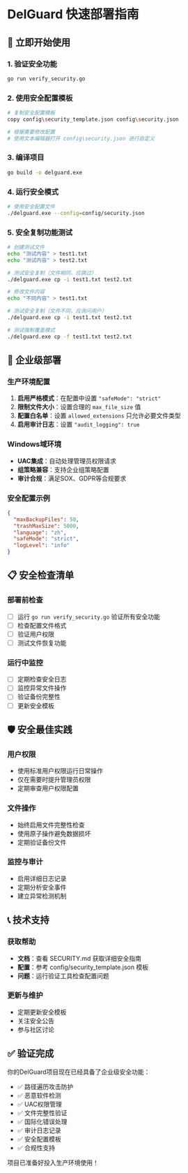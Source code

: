 # DelGuard 快速部署指南

## 🚀 立即开始使用

### 1. 验证安全功能
```bash
go run verify_security.go
```

### 2. 使用安全配置模板
```bash
# 复制安全配置模板
copy config\security_template.json config\security.json

# 根据需要修改配置
# 使用文本编辑器打开 config\security.json 进行自定义
```

### 3. 编译项目
```bash
go build -o delguard.exe
```

### 4. 运行安全模式
```bash
# 使用安全配置文件
./delguard.exe --config=config/security.json
```

### 5. 安全复制功能测试
```bash
# 创建测试文件
echo "测试内容" > test1.txt
echo "测试内容" > test2.txt

# 测试安全复制（文件相同，应跳过）
./delguard.exe cp -i test1.txt test2.txt

# 修改文件内容
echo "不同内容" > test1.txt

# 测试安全复制（文件不同，应询问用户）
./delguard.exe cp -i test1.txt test2.txt

# 测试强制覆盖模式
./delguard.exe cp -f test1.txt test2.txt
```

## 🔧 企业级部署

### 生产环境配置
1. **启用严格模式**：在配置中设置 `"safeMode": "strict"`
2. **限制文件大小**：设置合理的 `max_file_size` 值
3. **配置白名单**：设置 `allowed_extensions` 只允许必要文件类型
4. **启用审计日志**：设置 `"audit_logging": true`

### Windows域环境
- **UAC集成**：自动处理管理员权限请求
- **组策略兼容**：支持企业组策略配置
- **审计合规**：满足SOX、GDPR等合规要求

### 安全配置示例
```json
{
  "maxBackupFiles": 50,
  "trashMaxSize": 5000,
  "language": "zh",
  "safeMode": "strict",
  "logLevel": "info"
}
```

## 📋 安全检查清单

### 部署前检查
- [ ] 运行 `go run verify_security.go` 验证所有安全功能
- [ ] 检查配置文件格式
- [ ] 验证用户权限
- [ ] 测试文件恢复功能

### 运行中监控
- [ ] 定期检查安全日志
- [ ] 监控异常文件操作
- [ ] 验证备份完整性
- [ ] 更新安全模板

## 🛡️ 安全最佳实践

### 用户权限
- 使用标准用户权限运行日常操作
- 仅在需要时提升管理员权限
- 定期审查用户权限配置

### 文件操作
- 始终启用文件完整性检查
- 使用原子操作避免数据损坏
- 定期验证备份文件

### 监控与审计
- 启用详细日志记录
- 定期分析安全事件
- 建立异常检测机制

## 📞 技术支持

### 获取帮助
- **文档**：查看 SECURITY.md 获取详细安全指南
- **配置**：参考 config/security_template.json 模板
- **问题**：运行验证工具检查配置问题

### 更新与维护
- 定期更新安全模板
- 关注安全公告
- 参与社区讨论

## ✅ 验证完成

你的DelGuard项目现在已经具备了企业级安全功能：

- ✅ 路径遍历攻击防护
- ✅ 恶意软件检测
- ✅ UAC权限管理
- ✅ 文件完整性验证
- ✅ 国际化错误处理
- ✅ 审计日志记录
- ✅ 安全配置模板
- ✅ 合规性支持

项目已准备好投入生产环境使用！